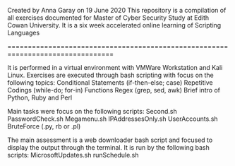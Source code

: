 
Created by Anna Garay on 19 June 2020
This repository is a compilation of all exercises documented for Master of Cyber Security Study at Edith Cowan University.
It is a six week accelerated online learning of Scripting Languages

================================================================================

It is performed in a virtual environment with VMWare Workstation and Kali Linux.
Exercises are executed through bash scripting with focus on the following topics:
  Conditional Statements (if-then-else; case)
  Repetitive Codings (while-do; for-in)
  Functions
  Regex (grep, sed, awk)
  Brief intro of Python, Ruby and Perl

Main tasks were focus on the following scripts:
  Second.sh
  PasswordCheck.sh
  Megamenu.sh
  IPAddressesOnly.sh
  UserAccounts.sh
  BruteForce (.py, rb or .pl)
  
The main assessment is a web downloader bash script and focused to display the output through the terminal.
It is run by the following bash scripts:
  MicrosoftUpdates.sh
  runSchedule.sh
 
